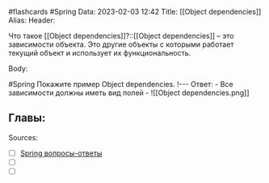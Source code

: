 #flashcards #Spring 
Data: 2023-02-03 12:42
Title: [[Object dependencies]]
Alias:
Header:

Что такое [[Object dependencies]]?::[[Object dependencies]] – это зависимости объекта. Это другие объекты с которыми работает текущий объект и использует их функциональность.
<!--SR:!2023-03-14,3,130-->



Body:


#Spring 
Покажите пример Object dependencies.
!---
Ответ:
	- Все зависимости должны иметь вид полей
	- ![[Object dependencies.png]]
<!--SR:!2023-03-11,1,130-->




Главы:
-


Sources:
- [ ] [Spring вопросы-ответы](https://docs.google.com/document/d/1eFbKDhPfud_Kj07jHhj-OmZuEfHYWe4HaLUW4pRkZ9U/edit#heading=h.26f0p2oxn1f9)
- [ ] []()
- [ ] []()
